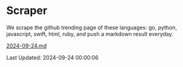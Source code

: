 # Scraper

We scrape the github trending page of these languages: go, python, javascript, swift, html, ruby, and push a markdown result everyday.

[2024-09-24.md](https://github.com/henson/Scraper/blob/master/2024-09-24.md)

Last Updated: 2024-09-24 00:00:06